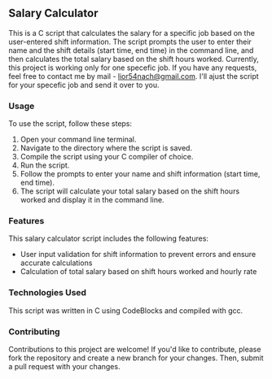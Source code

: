 ## Salary Calculator

This is a C script that calculates the salary for a specific job based on the user-entered shift information. The script prompts the user to enter their name and the shift details (start time, end time) in the command line, and then calculates the total salary based on the shift hours worked.
Currently, this project is working only for one specefic job. If you have any requests, feel free to contact me by mail - lior54nach@gmail.com. I'll ajust the script for your specefic job and send it over to you.

### Usage

To use the script, follow these steps:

1. Open your command line terminal.
2. Navigate to the directory where the script is saved.
3. Compile the script using your C compiler of choice.
4. Run the script.
5. Follow the prompts to enter your name and shift information (start time, end time).
6. The script will calculate your total salary based on the shift hours worked and display it in the command line.

### Features

This salary calculator script includes the following features:

- User input validation for shift information to prevent errors and ensure accurate calculations
- Calculation of total salary based on shift hours worked and hourly rate

### Technologies Used

This script was written in C using CodeBlocks and compiled with gcc.

### Contributing

Contributions to this project are welcome! If you'd like to contribute, please fork the repository and create a new branch for your changes. Then, submit a pull request with your changes.
